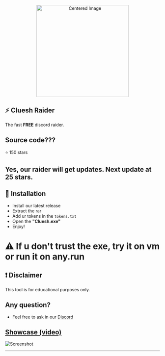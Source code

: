 <div align="center">
  <img src="https://cdn.discordapp.com/attachments/1367599000953294998/1371521269908115538/ing.png?ex=68237038&is=68221eb8&hm=bc3e7effb44a6b9cfcdff6fc051735336bbdf4682748ad54b58394f7af48fbae&" alt="Centered Image" width="300">
</div>

## ⚡ Cluesh Raider
The fast **FREE** discord raider.

## Source code???
⭐ 150 stars

## Yes, our raider will get updates. Next update at 25 stars.

## 💾 Installation
- Install our latest release
- Extract the rar
- Add ur tokens in the `tokens.txt`
- Open the **"Cluesh.exe"**
- Enjoy!

# ⚠ If u don't trust the exe, try it on vm or run it on any.run 

## ❗ Disclaimer
This tool is for educational purposes only.

## Any question? 
- Feel free to ask in our [Discord](https://discord.gg/pX3pQ5baFa)

## [Showcase (video)](https://www.youtube.com/watch?v=EJPt7jJwQCc&t=1s)

<p><img src="https://cdn.discordapp.com/attachments/1367599000953294998/1367599212035969214/image.png?ex=68152b84&is=6813da04&hm=f7a8e2b524a57ad960b9f96697884c3e841693e23dbdf7c5745e0a680522446d&" alt="Screenshot"></p>

--------------------------------------------------------------------
